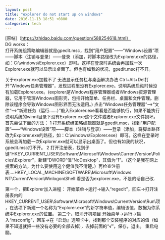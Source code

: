 ```yaml
---
layout: post
title: "explorer do not start up on windows"
date: 2016-11-13 18:51 +0800
categories: tech
---
```

[原帖]（https://zhidao.baidu.com/question/588254618.html）  
DG works：  
打开系统组策略编辑器就是gpedit.msc，找到“用户配置”——“Windows设置”项——脚本（注销与登录）——登录（添加，将脚本路径改为Explorer.exe的路径，如：C:\windows\Explorer.exe）即可。这样在登录时系统会再加载一次Explorer.exe就可以显示出桌面了。但也有如我的状况，gpedit.msc打不开。 



关于explorer.exe加载不了 无法显示任务栏与桌面解决办法 
Ctrl+Alt+Del打开“Windows任务管理器”，发现进程里没有Explorer.exe。说明系统启动时候没有加载Explorer.exe。(explorer是Windows程序管理器或者Windows资源管理器，它用于管理Windows图形壳，包括开始菜单、任务栏、桌面和文件管理。删除该程序会导致Windows图形界面无法适用。) 
点击“Windows任务管理器”-->“文件”-->“新建任务（运行……）”敲入Explorer.exe看看是否能够执行，如果不能执行说明系统的winnt目录下没有Explorer.exe这个文件或者Explorer.exe文件损坏。 
首先尝试下面的方法： 
1 
打开系统组策略编辑器就是gpedit.msc，找到“用户配置”——“Windows设置”项——脚本（注销与登录）——登录（添加，将脚本路径改为Explorer.exe的路径，如：C:\windows\Explorer.exe）即可。这样在登录时系统会再加载一次Explorer.exe就可以显示出桌面了。但也有如我的状况，gpedit.msc打不开。 
2 
打开注册表，找到子键“HKEY_CURRENT_USER\Software\Microsoft\Windows\CurrentVersion\Policies\Explorer”，新建“DWORD”值“NoDesktop”，其值为“1”。（这个是我在网上搜索的方法，为什么要使用这个健值我不清楚。）再检查注册表....HKEY_LOCAL_MACHINE\SOFTWARE\Microsoft\Windows NT\CurrentVersion\Winlogon\Shell 
看是否为explorer.exe，不是的话自己改. 

第一个，把Explorer加入进程： 
开始菜单→运行→输入“regedit”，回车→打开注册表内的HKEY_CURRENT_USER\Software\Microsoft\Windows\CurrentVersion\Run\项，在该项下新建一个名称为“Explorer.exe”的新字符串值，编辑该值，数据为你系统中Explorer.exe的位置。 
第二个，取消开机项目 
开始菜单→运行→输入“msconfig”，回车→在『启动』选项卡中，找到那个安装程序的对应的值（如果不知道就把一些没有必要的全部去掉），去掉前面的“√”，保存，退出。 
重启电脑。
